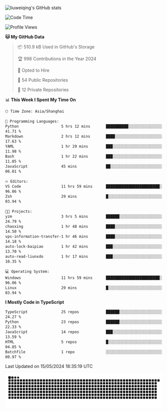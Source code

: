 ![liuweiqing's GitHub stats](https://github-readme-stats.vercel.app/api?username=14790897&show_icons=true&locale=cn&include_all_commits=true&count_private=true)

<!--START_SECTION:waka-->
![Code Time](http://img.shields.io/badge/Code%20Time-1%2C005%20hrs%2036%20mins-blue)

![Profile Views](http://img.shields.io/badge/Profile%20Views-18-blue)

**🐱 My GitHub Data** 

> 📦 510.9 kB Used in GitHub's Storage 
 > 
> 🏆 998 Contributions in the Year 2024
 > 
> 💼 Opted to Hire
 > 
> 📜 54 Public Repositories 
 > 
> 🔑 12 Private Repositories 
 > 
📊 **This Week I Spent My Time On** 

```text
🕑︎ Time Zone: Asia/Shanghai

💬 Programming Languages: 
Python                   5 hrs 12 mins       ██████████░░░░░░░░░░░░░░░   41.71 % 
Markdown                 2 hrs 12 mins       ████░░░░░░░░░░░░░░░░░░░░░   17.63 % 
YAML                     1 hr 29 mins        ███░░░░░░░░░░░░░░░░░░░░░░   11.98 % 
Bash                     1 hr 22 mins        ███░░░░░░░░░░░░░░░░░░░░░░   11.05 % 
JavaScript               45 mins             ██░░░░░░░░░░░░░░░░░░░░░░░   06.01 % 

🔥 Editors: 
VS Code                  11 hrs 59 mins      ████████████████████████░   96.06 % 
Zsh                      29 mins             █░░░░░░░░░░░░░░░░░░░░░░░░   03.94 % 

🐱‍💻 Projects: 
yzm                      3 hrs 5 mins        ██████░░░░░░░░░░░░░░░░░░░   24.79 % 
chaoxing                 1 hr 48 mins        ████░░░░░░░░░░░░░░░░░░░░░   14.50 % 
vps-information-transfer-1 hr 46 mins        ████░░░░░░░░░░░░░░░░░░░░░   14.18 % 
auto-lock-baipiao        1 hr 42 mins        ███░░░░░░░░░░░░░░░░░░░░░░   13.70 % 
auto-read-liunxdo        1 hr 17 mins        ███░░░░░░░░░░░░░░░░░░░░░░   10.35 % 

💻 Operating System: 
Windows                  11 hrs 59 mins      ████████████████████████░   96.06 % 
Linux                    29 mins             █░░░░░░░░░░░░░░░░░░░░░░░░   03.94 % 
```

**I Mostly Code in TypeScript** 

```text
TypeScript               25 repos            ██████░░░░░░░░░░░░░░░░░░░   24.27 % 
Python                   23 repos            ██████░░░░░░░░░░░░░░░░░░░   22.33 % 
JavaScript               14 repos            ███░░░░░░░░░░░░░░░░░░░░░░   13.59 % 
HTML                     5 repos             █░░░░░░░░░░░░░░░░░░░░░░░░   04.85 % 
Batchfile                1 repo              ░░░░░░░░░░░░░░░░░░░░░░░░░   00.97 % 
```




 Last Updated on 15/05/2024 18:35:19 UTC
<!--END_SECTION:waka-->

<picture>
  <source media="(prefers-color-scheme: dark)" srcset="https://raw.githubusercontent.com/14790897/14790897/output/github-contribution-grid-snake-dark.svg" />
  <source media="(prefers-color-scheme: light)" srcset="https://raw.githubusercontent.com/14790897/14790897/output/github-contribution-grid-snake.svg" />
  <img alt="github-snake" src="https://raw.githubusercontent.com/14790897/14790897/output/github-contribution-grid-snake.svg" />
</picture>
